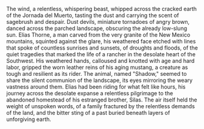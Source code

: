 The wind, a relentless, whispering beast, whipped across the cracked earth of the Jornada del Muerto, tasting the dust and carrying the scent of sagebrush and despair.  Dust devils, miniature tornadoes of angry brown, danced across the parched landscape, obscuring the already low-slung sun.  Elias Thorne, a man carved from the very granite of the New Mexico mountains, squinted against the glare, his weathered face etched with lines that spoke of countless sunrises and sunsets, of droughts and floods, of the quiet tragedies that marked the life of a rancher in the desolate heart of the Southwest.  His weathered hands, calloused and knotted with age and hard labor, gripped the worn leather reins of his aging mustang, a creature as tough and resilient as its rider.  The animal, named "Shadow,"  seemed to share the silent communion of the landscape, its eyes mirroring the weary vastness around them.  Elias had been riding for what felt like hours, his journey across the desolate expanse a relentless pilgrimage to the abandoned homestead of his estranged brother, Silas.  The air itself held the weight of unspoken words, of a family fractured by the relentless demands of the land, and the bitter sting of a past buried beneath layers of unforgiving earth.
